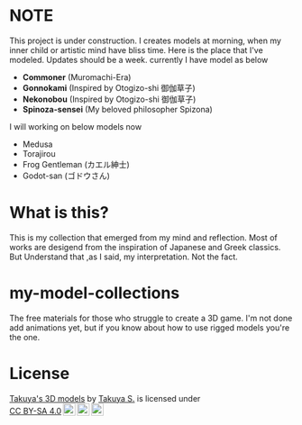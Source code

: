 # NOTE

This project is under construction.
I creates models at morning, when my inner child or artistic mind have bliss time.
Here is the place that I've modeled. Updates should be a week.
currently I have model as below

+ **Commoner** (Muromachi-Era)
+ **Gonnokami** (Inspired by Otogizo-shi 御伽草子)
+ **Nekonobou** (Inspired by Otogizo-shi 御伽草子)
+ **Spinoza-sensei** (My beloved philosopher Spizona)

I will working on below models now 

+ Medusa
+ Torajirou
+ Frog Gentleman (カエル紳士)
+ Godot-san (ゴドウさん)

# What is this?

This is my collection that emerged from my mind and reflection. Most of works are desigend from the inspiration of Japanese and Greek classics.  
But Understand that ,as I said, my interpretation. Not the fact.

# my-model-collections
The free materials for those who struggle to create a 3D game.
I'm not done add animations yet, but if you know about how to use 
rigged models you're the one.

# License 

<p xmlns:cc="http://creativecommons.org/ns#" xmlns:dct="http://purl.org/dc/terms/"><a property="dct:title" rel="cc:attributionURL" href="https://github.com/takuya-jazeera/my-model-collections">Takuya's 3D models</a> by <a rel="cc:attributionURL dct:creator" property="cc:attributionName" href="https://ugman.neocities.org/">Takuya S.</a> is licensed under <a href="https://creativecommons.org/licenses/by-sa/4.0/?ref=chooser-v1" target="_blank" rel="license noopener noreferrer" style="display:inline-block;">CC BY-SA 4.0<img style="height:22px!important;margin-left:3px;vertical-align:text-bottom;" src="https://mirrors.creativecommons.org/presskit/icons/cc.svg?ref=chooser-v1" alt=""><img style="height:22px!important;margin-left:3px;vertical-align:text-bottom;" src="https://mirrors.creativecommons.org/presskit/icons/by.svg?ref=chooser-v1" alt=""><img style="height:22px!important;margin-left:3px;vertical-align:text-bottom;" src="https://mirrors.creativecommons.org/presskit/icons/sa.svg?ref=chooser-v1" alt=""></a></p>
